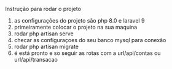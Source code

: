 Instrução para rodar o projeto

1. as configurações do projeto são php 8.0 e laravel 9
2. primeiramente colocar o projeto na sua maquina 
3. rodar php artisan serve
4. checar as configuraçoes do seu banco mysql para conexão 
5. rodar php artisan migrate 
6. é está pronto e so seguir as rotas com a url/api/contas ou url/api/transacao 
